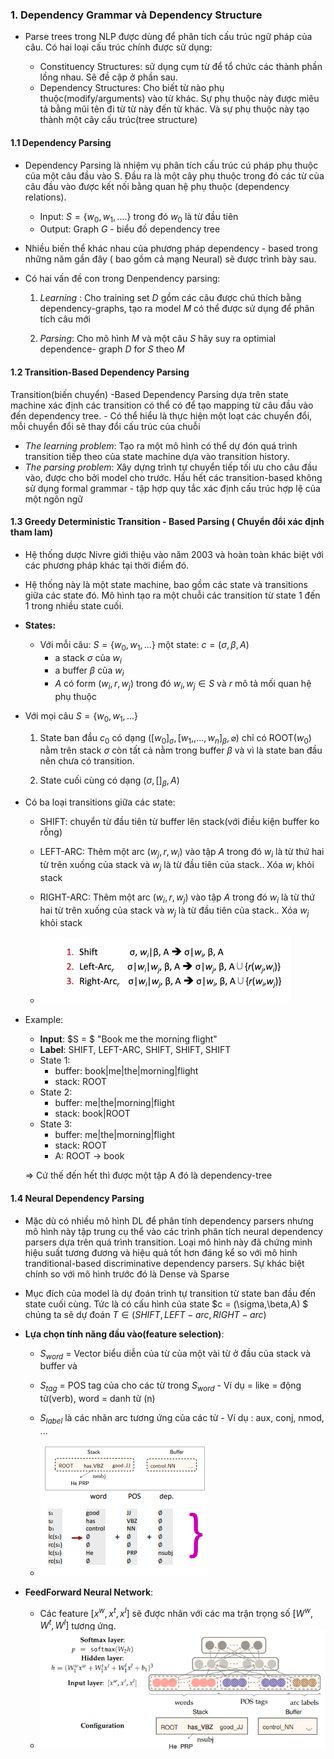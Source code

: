 

### 1. Dependency Grammar và Dependency Structure  

* Parse trees trong NLP được dùng để phân tích cấu trúc ngữ pháp của câu. Có hai loại cấu trúc chính được sử dụng: 
    
    * Constituency Structures: sử dụng cụm từ để tổ chức các thành phần lồng nhau. Sẽ đề cập ở phần sau.
    * Dependency Structures: Cho biết từ nào phụ thuộc(modify/arguments) vào từ khác. Sự phụ thuộc này được miêu tả bằng mũi tên đi từ từ này đến từ khác. Và sự phụ thuộc này tạo thành một cây cấu trúc(tree structure)

#### 1.1 Dependency Parsing 

* Dependency Parsing là nhiệm vụ phân tích cấu trúc cú pháp phụ thuộc của một câu đầu vào S. Đầu ra là một cây phụ thuộc trong đó các từ của câu đầu vào được kết nối bằng quan hệ phụ thuộc (dependency relations). 

    * Input: $S = \{w_0,w_1,....\}$ trong đó $w_0$ là từ đầu tiên
    * Output: Graph $G$ - biểu đồ dependency tree
    
* Nhiều biến thể khác nhau của phương pháp dependency - based  trong những năm gần đây ( bao gồm cả mạng Neural) sẽ được trình bày sau. 

* Có hai vấn đề con trong Denpendency parsing: 
    1. _Learning_ :  Cho training set $D$ gồm các câu được chú thích bằng dependency-graphs, tạo ra model $M$ có thể được sử dụng để phân tích câu mới 
    
    2. _Parsing_: Cho mô hình $M$ và một câu $S$ hãy suy ra optimial dependence- graph $D$ for $S$ theo $M$

#### 1.2 Transition-Based Dependency Parsing

Transition(biến chuyển) -Based Dependency Parsing  dựa trên state machine xác định các transition có thể có để tạo mapping từ câu đầu vào đến dependency tree. - Có thể hiểu là thực hiện một loạt các chuyển đổi, mỗi chuyển đổi sẽ thay đổi cấu trúc của chuỗi

* _The learning problem_: Tạo ra một mô hình có thể dự đón quá trình transition tiếp theo của state machine dựa vào transition history. 
* _The parsing problem_: Xây dựng trình tự chuyển tiếp tối ưu cho câu đầu vào, được cho bởi model cho trước. Hầu hết các transition-based không sử dụng formal grammar  - tập hợp quy tắc xác định cấu trúc hợp lệ của một ngôn ngữ 
 
#### 1.3 Greedy Deterministic Transition - Based Parsing ( Chuyển đổi xác định tham lam) 

* Hệ thống dược Nivre giới thiệu vào năm 2003 và hoàn toàn khác biệt với các phương pháp khác tại thời điểm đó. 

* Hệ thống này là một state machine, bao gồm các state và transitions giữa các state đó. Mô hình tạo ra một chuỗi các transition từ state 1 đến 1 trong nhiều state cuối. 

* <b>States:</b> 
    
    * Với mỗi câu: $S = \{w_0,w_1, ... \}$ một state: $c = (\sigma,\beta,A)$
        * a stack $\sigma$ của $w_i$
        * a buffer $\beta$ của $w_i$ 
        * $A$ có form $(w_i,r,w_j)$ trong đó $w_i,w_j \in S$ và $r$ mô tả mối quan hệ phụ thuộc  
    
* Với mọi câu $S = \{w_0,w_1,...\}$ 
    1. State ban đầu $c_0$ có dạng ($[w_0]_\sigma,[w_1,,...,w_n]_\beta,\varnothing)$
    chỉ có ROOT($w_0$) nằm trên stack $\sigma$ còn tất cả nằm trong buffer $\beta$ và vì là state ban đầu nên chưa có transition.

    2. State cuối cùng có dạng $(\sigma,[ ]_\beta,A)$
* Có ba loại transitions giữa các state:
    
    * SHIFT: chuyển từ đầu tiên từ buffer lên stack(với điều kiện buffer ko rỗng)
    * LEFT-ARC: Thêm một arc $(w_j,r,w_i)$ vào tập $A$ trong đó $w_i$ là từ thứ hai từ trên xuống của stack và $w_j$ là từ đầu tiên của stack.. Xóa $w_i$ khỏi stack
    * RIGHT-ARC:   Thêm một arc $(w_i,r,w_j)$ vào tập $A$ trong đó $w_i$ là từ thứ hai từ trên xuống của stack và $w_j$ là từ đầu tiên của stack.. Xóa $w_j$ khỏi stack


    * ![Alt text](https://github.com/Kiem-cmd/cs224n-NLP/blob/main/Lecture%204%20Dependency%20Parsing/image/image.png?raw=True)

* Example:
    * <b>Input</b>: $S = $ "Book me the morning flight" 
    * <b>Label</b>: SHIFT, LEFT-ARC, SHIFT, SHIFT, SHIFT 
    * State 1:
        * buffer: book|me|the|morning|flight
        * stack: ROOT 
    * State 2: 
        * buffer: me|the|morning|flight 
        * stack: book|ROOT 
    * State 3: 
        * buffer: me|the|morning|flight 
        * stack: ROOT 
        * A: ROOT -> book

    => Cứ thế đến hết thì được một tập A đó là dependency-tree

#### 1.4 Neural Dependency Parsing 

* Mặc dù có nhiều mô hình DL để phân tính dependency parsers nhưng mô hình này tập trung cụ thể vào các trình phân tích neural dependency parsers dựa trên quá trình transition. Loại mô hình này đã chứng minh hiệu suất tương đương và hiệu quả tốt hơn đáng kể so với mô hình tranditional-based discriminative dependency parsers. Sự khác biệt chính so với mô hình trước đó là Dense và Sparse 

* Mục đích của model là dự đoán trình tự transition từ state ban đầu đến state cuối cùng. 
Tức là có cấu hình của state $c = (\sigma,\beta,A) $ chúng ta sẽ dự đoán $T \in (SHIFT, LEFT-arc, RIGHT- arc)$ 

* <b>Lựa chọn tính năng đầu vào(feature selection)</b>:
    * $S_{word}$ = Vector biểu diễn của từ của một vài từ ở đầu của stack và buffer và 

    * $S_{tag}$ = POS tag của cho các từ trong $S_{word}$ - Ví dụ = like = động từ(verb), word = danh từ (n) 

    * $S_{label}$ là các nhãn arc tương ứng của các từ - Ví dụ : aux, conj, nmod, ... 

    * ![Alt text](https://github.com/Kiem-cmd/cs224n-NLP/blob/main/Lecture%204%20Dependency%20Parsing/image/image-2.png?raw=True)

* <b>FeedForward Neural Network</b>: 

    * Các feature $[x^w, x^t, x^l]$ sẽ được nhân với các ma trận trọng số $[W^w, W^t, W^l]$ tương ứng. 
    * ![Alt text](https://github.com/Kiem-cmd/cs224n-NLP/blob/main/Lecture%204%20Dependency%20Parsing/image/image-3.png?raw=True)